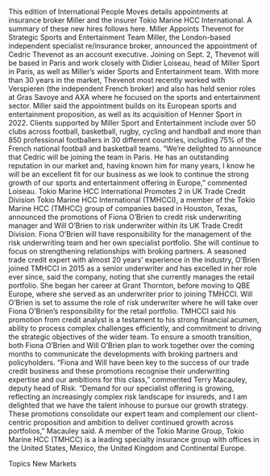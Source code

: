 This edition of International People Moves details appointments at insurance broker Miller and the insurer Tokio Marine HCC International.
A summary of these new hires follows here.
Miller Appoints Thevenot for Strategic Sports and Entertainment Team
Miller, the London-based independent specialist re/insurance broker, announced the appointment of Cedric Thevenot as an account executive.
Joining on Sept. 2, Thevenot will be based in Paris and work closely with Didier Loiseau, head of Miller Sport in Paris, as well as Miller’s wider Sports and Entertainment team.
With more than 30 years in the market, Thevenot most recently worked with Verspieren (the independent French broker) and also has held senior roles at Gras Savoye and AXA where he focused on the sports and entertainment sector.
Miller said the appointment builds on its European sports and entertainment proposition, as well as its acquisition of Henner Sport in 2022. Clients supported by Miller Sport and Entertainment include over 50 clubs across football, basketball, rugby, cycling and handball and more than 850 professional footballers in 30 different countries, including 75% of the French national football and basketball teams.
“We’re delighted to announce that Cedric will be joining the team in Paris. He has an outstanding reputation in our market and, having known him for many years, I know he will be an excellent fit for our business as we look to continue the strong growth of our sports and entertainment offering in Europe,” commented Loiseau.
Tokio Marine HCC International Promotes 2 in UK Trade Credit Division
Tokio Marine HCC International (TMHCCI), a member of the Tokio Marine HCC (TMHCC) group of companies based in Houston, Texas, announced the promotions of Fiona O’Brien to credit risk underwriting manager and Will O’Brien to risk underwriter within its UK Trade Credit Division.
Fiona O’Brien will have responsibility for the management of the risk underwriting team and her own specialist portfolio. She will continue to focus on strengthening relationships with broking partners. A seasoned trade credit expert with almost 20 years’ experience in the industry, O’Brien joined TMHCCI in 2015 as a senior underwriter and has excelled in her role ever since, said the company, noting that she currently manages the retail portfolio. She began her career at Grant Thornton, before moving to QBE Europe, where she served as an underwriter prior to joining TMHCCI.
Will O’Brien is set to assume the role of risk underwriter where he will take over Fiona O’Brien’s responsibility for the retail portfolio. TMHCCI said his promotion from credit analyst is a testament to his strong financial acumen, ability to process complex challenges efficiently, and commitment to driving the strategic objectives of the wider team.
To ensure a smooth transition, both Fiona O’Brien and Will O’Brien plan to work together over the coming months to communicate the developments with broking partners and policyholders.
“Fiona and Will have been key to the success of our trade credit business and these promotions recognise their underwriting expertise and our ambitions for this class,” commented Terry Macauley, deputy head of Risk.
“Demand for our specialist offering is growing, reflecting an increasingly complex risk landscape for insureds, and I am delighted that we have the talent inhouse to pursue our growth strategy. These promotions consolidate our expert team and complement our client-centric proposition and ambition to deliver continued growth across portfolios,” Macauley said.
A member of the Tokio Marine Group, Tokio Marine HCC (TMHCC) is a leading specialty insurance group with offices in the United States, Mexico, the United Kingdom and Continental Europe.

Topics
New Markets
